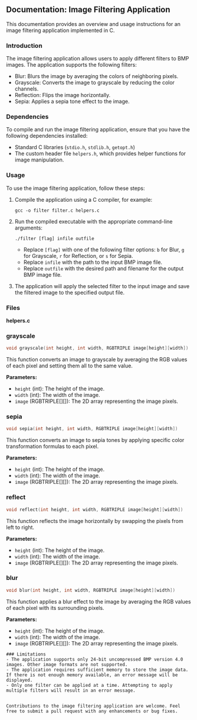 ## Documentation: Image Filtering Application

This documentation provides an overview and usage instructions for an image filtering application implemented in C.

### Introduction
The image filtering application allows users to apply different filters to BMP images. The application supports the following filters:

- Blur: Blurs the image by averaging the colors of neighboring pixels.
- Grayscale: Converts the image to grayscale by reducing the color channels.
- Reflection: Flips the image horizontally.
- Sepia: Applies a sepia tone effect to the image.

### Dependencies
To compile and run the image filtering application, ensure that you have the following dependencies installed:

- Standard C libraries (`stdio.h`, `stdlib.h`, `getopt.h`)
- The custom header file `helpers.h`, which provides helper functions for image manipulation.

### Usage
To use the image filtering application, follow these steps:

1. Compile the application using a C compiler, for example:
   ```
   gcc -o filter filter.c helpers.c
   ```

2. Run the compiled executable with the appropriate command-line arguments:
   ```
   ./filter [flag] infile outfile
   ```

   - Replace `[flag]` with one of the following filter options: `b` for Blur, `g` for Grayscale, `r` for Reflection, or `s` for Sepia.
   - Replace `infile` with the path to the input BMP image file.
   - Replace `outfile` with the desired path and filename for the output BMP image file.

3. The application will apply the selected filter to the input image and save the filtered image to the specified output file.
### Files
**helpers.c**

### grayscale

```c
void grayscale(int height, int width, RGBTRIPLE image[height][width])
```

This function converts an image to grayscale by averaging the RGB values of each pixel and setting them all to the same value.

**Parameters:**
- `height` (int): The height of the image.
- `width` (int): The width of the image.
- `image` (RGBTRIPLE[][]): The 2D array representing the image pixels.

### sepia

```c
void sepia(int height, int width, RGBTRIPLE image[height][width])
```

This function converts an image to sepia tones by applying specific color transformation formulas to each pixel.

**Parameters:**
- `height` (int): The height of the image.
- `width` (int): The width of the image.
- `image` (RGBTRIPLE[][]): The 2D array representing the image pixels.

### reflect

```c
void reflect(int height, int width, RGBTRIPLE image[height][width])
```

This function reflects the image horizontally by swapping the pixels from left to right.

**Parameters:**
- `height` (int): The height of the image.
- `width` (int): The width of the image.
- `image` (RGBTRIPLE[][]): The 2D array representing the image pixels.

### blur

```c
void blur(int height, int width, RGBTRIPLE image[height][width])
```

This function applies a blur effect to the image by averaging the RGB values of each pixel with its surrounding pixels.

**Parameters:**
- `height` (int): The height of the image.
- `width` (int): The width of the image.
- `image` (RGBTRIPLE[][]): The 2D array representing the image pixels.
```
### Limitations
- The application supports only 24-bit uncompressed BMP version 4.0 images. Other image formats are not supported.
- The application requires sufficient memory to store the image data. If there is not enough memory available, an error message will be displayed.
- Only one filter can be applied at a time. Attempting to apply multiple filters will result in an error message.


Contributions to the image filtering application are welcome. Feel free to submit a pull request with any enhancements or bug fixes.



